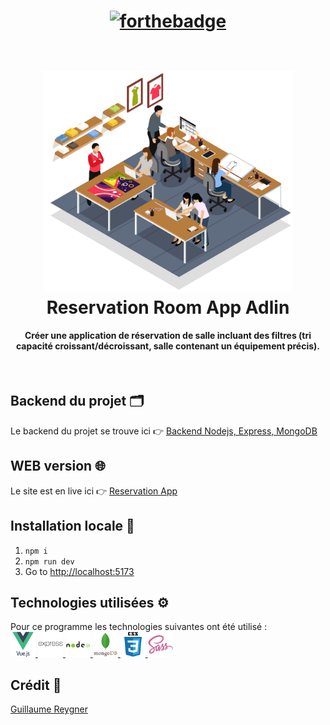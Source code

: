 
<h1 align="center">

[![forthebadge](https://forthebadge.com/images/badges/built-with-love.svg)](https://forthebadge.com)

  <br>
  <a href="https://reservation-app-liard.vercel.app"><img src="src/assets/room.png" alt="reservation app" width="400"></a>
  <br>
Reservation Room App Adlin<br>
</h1>
<h4 align="center">Créer une application de réservation de salle incluant des filtres (tri capacité croissant/décroissant, salle contenant un équipement précis).</h4>
<br>

## Backend du projet 🗂️

Le backend du projet se trouve ici 👉 [Backend Nodejs, Express, MongoDB](https://github.com/guillaume-rygn/-backend-REST-API-node.js-MongoDB)

## WEB version 🌐

Le site est en live ici 👉 [Reservation App](https://reservation-app-liard.vercel.app/)

## Installation locale 📌

1. `npm i`
1. `npm run dev`
1. Go to [http://localhost:5173](http://localhost:5173)

## Technologies utilisées ⚙️

<p align="left">Pour ce programme les technologies suivantes ont été utilisé : <br>
<a href="https://vuejs.org/" target="_blank" rel="noreferrer"> <img src="https://raw.githubusercontent.com/devicons/devicon/master/icons/vuejs/vuejs-original-wordmark.svg" alt="vuejs" width="40" height="40"/> </a>
<a href="http://expressjs.com/fr/" target="_blank" rel="noreferrer"> <img src="https://raw.githubusercontent.com/devicons/devicon/master/icons/express/express-original-wordmark.svg" alt="Express" width="40" height="40"/> </a>
<a href="https://nodejs.org/en/" target="_blank" rel="noreferrer"> <img src="https://raw.githubusercontent.com/devicons/devicon/master/icons/nodejs/nodejs-original-wordmark.svg" alt="Nodejs" width="40" height="40"/> </a>
<a href="https://www.mongodb.com/fr-fr" target="_blank" rel="noreferrer"> <img src="https://raw.githubusercontent.com/devicons/devicon/master/icons/mongodb/mongodb-original-wordmark.svg" alt="MongoDB" width="40" height="40"/> </a>
<a href="https://www.w3schools.com/css/" target="_blank" rel="noreferrer"> <img src="https://raw.githubusercontent.com/devicons/devicon/master/icons/css3/css3-original-wordmark.svg" alt="css3" width="40" height="40"/> </a>
<a href="https://sass-lang.com/" target="_blank" rel="noreferrer"> <img src="https://raw.githubusercontent.com/devicons/devicon/master/icons/sass/sass-original.svg" alt="sass" width="40" height="40"/> </a>


## Crédit 🔗
[Guillaume Reygner](https://github.com/guillaume-rygn)
